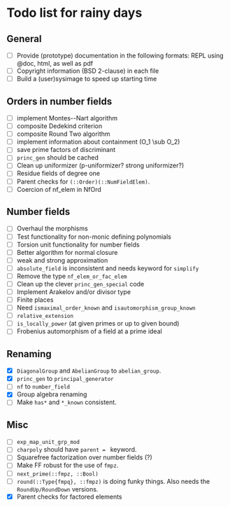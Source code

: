 # Todo list for rainy days

## General
 * [ ] Provide (prototype) documentation in the following formats: REPL using @doc, html, as well as pdf
 * [ ] Copyright information (BSD 2-clause) in each file
 * [ ] Build a (user)sysimage to speed up starting time

## Orders in number fields

 * [ ] implement Montes--Nart algorithm
 * [ ] composite Dedekind criterion
 * [ ] composite Round Two algorithm
 * [ ] implement information about containment (O_1 \sub O_2) 
 * [ ] save prime factors of discriminant
 * [ ] `princ_gen` should be cached
 * [ ] Clean up uniformizer (p-uniformizer? strong uniformizer?)
 * [ ] Residue fields of degree one
 * [ ] Parent checks for `(::Order)(::NumFieldElem)`.
 * [ ] Coercion of nf_elem in NfOrd

## Number fields
 * [ ] Overhaul the morphisms
 * [ ] Test functionality for non-monic defining polynomials
 * [ ] Torsion unit functionality for number fields
 * [ ] Better algorithm for normal closure
 * [ ] weak and strong approximation
 * [ ] `absolute_field` is inconsistent and needs keyword for `simplify`
 * [ ] Remove the type `nf_elem_or_fac_elem`
 * [ ] Clean up the clever `princ_gen_special` code
 * [ ] Implement Arakelov and/or divisor type
 * [ ] Finite places
 * [ ] Need `ismaximal_order_known` and `isautomorphism_group_known`
 * [ ] `relative_extension`
 * [ ] `is_locally_power` (at given primes or up to given bound)
 * [ ] Frobenius automorphism of a field at a prime ideal

 ## Renaming
 
 * [x] `DiagonalGroup` and `AbelianGroup` to `abelian_group`.
 * [x] `princ_gen` to `principal_generator`
 * [ ] `nf` to `number_field`
 * [x] Group algebra renaming
 * [ ] Make `has*` and `*_known` consistent.
  
 ## Misc
 * [ ] `exp_map_unit_grp_mod`
 * [ ] `charpoly` should have `parent = ` keyword.
 * [ ] Squarefree factorization over number fields (?)
 * [ ] Make FF robust for the use of `fmpz`.
 * [ ] `next_prime(::fmpz, ::Bool)`
 * [ ] `round(::Type{fmpq}, ::fmpz)` is doing funky things. Also needs the `RoundUp/RoundDown` versions.
 * [x] Parent checks for factored elements
